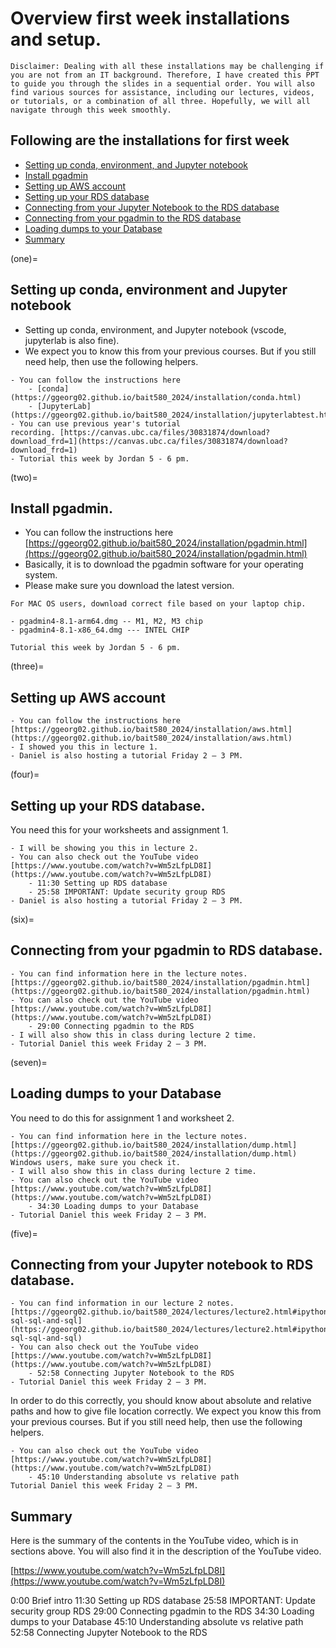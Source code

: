 # Overview first week installations and setup.

```{note}
Disclaimer: Dealing with all these installations may be challenging if you are not from an IT background. Therefore, I have created this PPT to guide you through the slides in a sequential order. You will also find various sources for assistance, including our lectures, videos, or tutorials, or a combination of all three. Hopefully, we will all navigate through this week smoothly.
```

## Following are the installations for first week 

- [Setting up conda, environment, and Jupyter notebook](one)
- [Install pgadmin](two)
- [Setting up AWS account](three)
- [Setting up your RDS database](four)
- [Connecting from your Jupyter Notebook to the RDS database](five)
- [Connecting from your pgadmin to the RDS database](six)
- [Loading dumps to your Database](seven)
- [Summary](summary)


(one)=
## Setting up conda, environment and Jupyter notebook

- Setting up conda, environment, and Jupyter notebook (vscode, jupyterlab is also fine).
- We expect you to know this from your previous courses. But if you still need help, then use the following helpers.

```{admonition} Helpers:
- You can follow the instructions here 
    - [conda](https://ggeorg02.github.io/bait580_2024/installation/conda.html)
    - [JupyterLab](https://ggeorg02.github.io/bait580_2024/installation/jupyterlabtest.html)
- You can use previous year's tutorial recording. [https://canvas.ubc.ca/files/30831874/download?download_frd=1](https://canvas.ubc.ca/files/30831874/download?download_frd=1)
- Tutorial this week by Jordan 5 - 6 pm.
```
(two)=
## Install pgadmin.

- You can follow the instructions here [https://ggeorg02.github.io/bait580_2024/installation/pgadmin.html](https://ggeorg02.github.io/bait580_2024/installation/pgadmin.html)
- Basically, it is to download the pgadmin software for your operating system. 
- Please make sure you download the latest version. 

```{important}
For MAC OS users, download correct file based on your laptop chip.

- pgadmin4-8.1-arm64.dmg -- M1, M2, M3 chip
- pgadmin4-8.1-x86_64.dmg --- INTEL CHIP
```

```{admonition} Helpers:
Tutorial this week by Jordan 5 - 6 pm.
```
(three)=
## Setting up AWS account

```{admonition} Helpers:
- You can follow the instructions here [https://ggeorg02.github.io/bait580_2024/installation/aws.html](https://ggeorg02.github.io/bait580_2024/installation/aws.html)
- I showed you this in lecture 1.
- Daniel is also hosting a tutorial Friday 2 – 3 PM.
```
(four)=
## Setting up your RDS database.

You need this for your worksheets and assignment 1.

```{admonition} Helpers:
- I will be showing you this in lecture 2.
- You can also check out the YouTube video [https://www.youtube.com/watch?v=Wm5zLfpLD8I](https://www.youtube.com/watch?v=Wm5zLfpLD8I)  
    - 11:30 Setting up RDS database
    - 25:58 IMPORTANT: Update security group RDS
- Daniel is also hosting a tutorial Friday 2 – 3 PM.
```
(six)=
## Connecting from your pgadmin to RDS database.

```{admonition} Helpers:
- You can find information here in the lecture notes. [https://ggeorg02.github.io/bait580_2024/installation/pgadmin.html](https://ggeorg02.github.io/bait580_2024/installation/pgadmin.html)
- You can also check out the YouTube video [https://www.youtube.com/watch?v=Wm5zLfpLD8I](https://www.youtube.com/watch?v=Wm5zLfpLD8I)  
    - 29:00 Connecting pgadmin to the RDS
- I will also show this in class during lecture 2 time.
- Tutorial Daniel this week Friday 2 – 3 PM.
```
(seven)=
## Loading dumps to your Database

You need to do this for assignment 1 and worksheet 2.

```{admonition} Helpers:
- You can find information here in the lecture notes. [https://ggeorg02.github.io/bait580_2024/installation/dump.html](https://ggeorg02.github.io/bait580_2024/installation/dump.html) Windows users, make sure you check it.
- I will also show this in class during lecture 2 time.
- You can also check out the YouTube video [https://www.youtube.com/watch?v=Wm5zLfpLD8I](https://www.youtube.com/watch?v=Wm5zLfpLD8I)  
    - 34:30 Loading dumps to your Database
- Tutorial Daniel this week Friday 2 – 3 PM.
```

(five)=
## Connecting from your Jupyter notebook to RDS database.

```{admonition} Helpers:
- You can find information in our lecture 2 notes. [https://ggeorg02.github.io/bait580_2024/lectures/lecture2.html#ipython-sql-sql-and-sql](https://ggeorg02.github.io/bait580_2024/lectures/lecture2.html#ipython-sql-sql-and-sql)
- You can also check out the YouTube video [https://www.youtube.com/watch?v=Wm5zLfpLD8I](https://www.youtube.com/watch?v=Wm5zLfpLD8I)  
    - 52:58 Connecting Jupyter Notebook to the RDS
- Tutorial Daniel this week Friday 2 – 3 PM.
```
In order to do this correctly, you should know about absolute and relative paths and how to give file location correctly. We expect you know this from your previous courses. But if you still need help, then use the following helpers.

```{admonition} Helpers:
- You can also check out the YouTube video [https://www.youtube.com/watch?v=Wm5zLfpLD8I](https://www.youtube.com/watch?v=Wm5zLfpLD8I)  
    - 45:10 Understanding absolute vs relative path
Tutorial Daniel this week Friday 2 – 3 PM.
```

## Summary

Here is the summary of the contents in the YouTube video, which is in sections above. You will also find it in the description of the YouTube video.

[https://www.youtube.com/watch?v=Wm5zLfpLD8I](https://www.youtube.com/watch?v=Wm5zLfpLD8I)  

0:00 Brief intro
11:30 Setting up RDS database
25:58 IMPORTANT: Update security group RDS
29:00 Connecting pgadmin to the RDS
34:30 Loading dumps to your Database
45:10 Understanding absolute vs relative path
52:58 Connecting Jupyter Notebook to the RDS